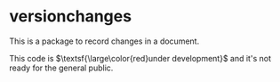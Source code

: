 # versionchanges
This is a package to record changes in a document.

This code is $\textsf{\large\color{red}under development}$ and it's not ready for the general public.
